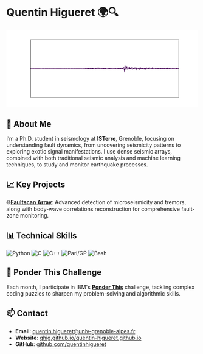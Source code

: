 # Quentin Higueret 🌍🔍

![Seismic Trace Animation](seismic_trace_deep_zoom_4.gif)

## 👋 About Me
I’m a Ph.D. student in seismology at **ISTerre**, Grenoble, focusing on understanding fault dynamics, from uncovering seismicity patterns to exploring exotic signal manifestations. 
I use dense seismic arrays, combined with both traditional seismic analysis and machine learning techniques, to study and monitor earthquake processes.

## 📈 Key Projects
🌐[**Faultscan Array**](https://sites.google.com/site/florentbrenguier/Home/research/faultscan-2019-2024): Advanced detection of microseismicity and tremors, along with body-wave correlations reconstruction for comprehensive fault-zone monitoring.
## 📊 Technical Skills
![Python](https://img.shields.io/badge/Python-3.8+-blue?logo=python&logoColor=white) 
![C](https://img.shields.io/badge/C-Standard%20Library-lightgrey?logo=c&logoColor=white) 
![C++](https://img.shields.io/badge/C++-Standard%20Library-orange?logo=c%2B%2B&logoColor=white) 
![Pari/GP](https://img.shields.io/badge/Pari/GP-2.13.0-yellow?logo=gnu)
![Bash](https://img.shields.io/badge/Bash-Scripting-green?logo=gnu-bash&logoColor=white)
## 🧩 Ponder This Challenge
Each month, I participate in IBM's [**Ponder This**](https://research.ibm.com/haifa/ponderthis/index.shtml) challenge, tackling complex coding puzzles to sharpen my problem-solving and algorithmic skills.


## 📫 Contact
- **Email**: [quentin.higueret@univ-grenoble-alpes.fr](mailto:quentin.higueret@univ-grenoble-alpes.fr)
- **Website**: [qhig.github.io/quentin-higueret.github.io](https://qhig.github.io/quentin-higueret.github.io/) 
- **GitHub**: [github.com/quentinhigueret](https://github.com/Qhig)
